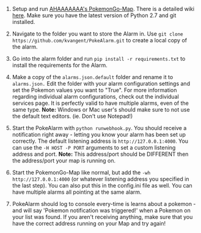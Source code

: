 1. Setup and run [AHAAAAAAA's PokemonGo-Map](https://github.com/AHAAAAAAA/PokemonGo-Map). There is a detailed wiki [here](https://github.com/AHAAAAAAA/PokemonGo-Map/wiki). Make sure you have the latest version of Python 2.7 and git installed. 

2. Navigate to the folder you want to store the Alarm in. Use `git clone https://github.com/kvangent/PokeAlarm.git` to create a local copy of the alarm.

3. Go into the alarm folder and run `pip install -r requirements.txt` to install the requirements for the Alarm.

4. Make a copy of the `alarms.json.default` folder and rename it to `alarms.json.` Edit the folder with your alarm configuration settings and set the Pokemon values you want to "True". For more information regarding individual alarm configurations, check out the individual services page. It is perfectly valid to have multiple alarms, even of the same type. 
**Note:** Windows or Mac user's should make sure to not use the default text editors. (ie. Don't use Notepad!)

5. Start the PokeAlarm with `python runwebhook.py`. You should receive a notification right away - letting you know your alarm has been set up correctly. The default listening address is `http://127.0.0.1:4000`. You can use the `-H HOST -P PORT` arguments to set a custom listening address and port. 
**Note:** This address/port should be DIFFERENT then the address/port your map is running on.

6. Start the PokemonGo-Map like normal, but add the `-wh http://127.0.0.1:4000` (or whatever listening address you specified in the last step). You can also put this in the config.ini file as well. You can have multiple alarms all pointing at the same alarm.

7. PokeAlarm should log to console every-time is learns about a pokemon - and will say 'Pokemon notification was triggered!' when a Pokemon on your list was found. If you aren't receiving anything, make sure that you have the correct address running on your Map and try again!